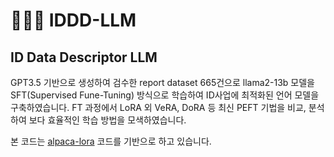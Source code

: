 # 🦙🌲🤏 IDDD-LLM

## ID Data Descriptor LLM

GPT3.5 기반으로 생성하여 검수한 report dataset 665건으로 llama2-13b 모델을 SFT(Supervised Fune-Tuning) 방식으로 학습하여 ID사업에 최적화된 언어 모델을 구축하였습니다. FT 과정에서 LoRA 외 VeRA, DoRA 등 최신 PEFT 기법을 비교, 분석하여 보다 효율적인 학습 방법을 모색하였습니다.

본 코드는 [alpaca-lora](https://github.com/tloen/alpaca-lora.git) 코드를 기반으로 하고 있습니다.